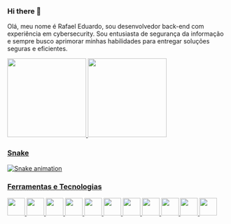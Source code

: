 ### Hi there 👋

Olá, meu nome é Rafael Eduardo, sou desenvolvedor back-end com experiência em cybersecurity. Sou entusiasta de segurança da informação e sempre busco aprimorar minhas habilidades para entregar soluções seguras e eficientes.

<div>
<a href="https://github.com/reduPKR">
<img loading="lazy" height="180em" src="https://github-readme-stats.vercel.app/api/top-langs/?username=reduPKR&layout=compact&langs_count=7&theme=dracula"/>
<img loading="lazy" height="180em" src="https://github-readme-stats.vercel.app/api?username=reduPKR&show_icons=true&theme=dracula&include_all_commits=true&count_private=true"/>
</div>
    
### Snake
![Snake animation](https://github.com/reduPKR/reduPKR/blob/output/github-contribution-grid-snake.svg)

### Ferramentas e Tecnologias  

<img src="https://cdn.jsdelivr.net/gh/devicons/devicon@latest/icons/amazonwebservices/amazonwebservices-original-wordmark.svg" width="40" height="40"/> <img loading="lazy" src="https://cdn.jsdelivr.net/gh/devicons/devicon/icons/git/git-original.svg" width="40" height="40"/> <img src="https://cdn.jsdelivr.net/gh/devicons/devicon@latest/icons/apachekafka/apachekafka-original.svg" width="40" height="40"/> <img src="https://cdn.jsdelivr.net/gh/devicons/devicon@latest/icons/bash/bash-original.svg" width="40" height="40"/> <img src="https://cdn.jsdelivr.net/gh/devicons/devicon@latest/icons/docker/docker-original.svg" width="40" height="40"/> <img src="https://cdn.jsdelivr.net/gh/devicons/devicon@latest/icons/java/java-original.svg" width="40" height="40"/> <img src="https://cdn.jsdelivr.net/gh/devicons/devicon@latest/icons/linux/linux-original.svg" width="40" height="40"/> <img src="https://cdn.jsdelivr.net/gh/devicons/devicon@latest/icons/python/python-original.svg" width="40" height="40" /> <img src="https://cdn.jsdelivr.net/gh/devicons/devicon@latest/icons/redis/redis-original.svg" width="40" height="40" /> <img src="https://cdn.jsdelivr.net/gh/devicons/devicon@latest/icons/spring/spring-original.svg" width="40" height="40" /> <img src="https://cdn.jsdelivr.net/gh/devicons/devicon@latest/icons/sqldeveloper/sqldeveloper-original.svg" width="40" height="40" />




